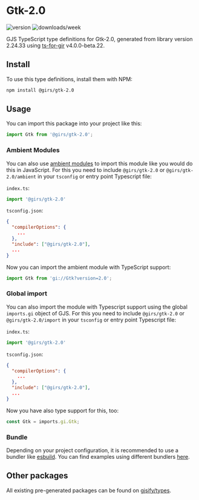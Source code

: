 
# Gtk-2.0

![version](https://img.shields.io/npm/v/@girs/gtk-2.0)
![downloads/week](https://img.shields.io/npm/dw/@girs/gtk-2.0)


GJS TypeScript type definitions for Gtk-2.0, generated from library version 2.24.33 using [ts-for-gir](https://github.com/gjsify/ts-for-gir) v4.0.0-beta.22.


## Install

To use this type definitions, install them with NPM:
```bash
npm install @girs/gtk-2.0
```

## Usage

You can import this package into your project like this:
```ts
import Gtk from '@girs/gtk-2.0';
```

### Ambient Modules

You can also use [ambient modules](https://github.com/gjsify/ts-for-gir/tree/main/packages/cli#ambient-modules) to import this module like you would do this in JavaScript.
For this you need to include `@girs/gtk-2.0` or `@girs/gtk-2.0/ambient` in your `tsconfig` or entry point Typescript file:

`index.ts`:
```ts
import '@girs/gtk-2.0'
```

`tsconfig.json`:
```json
{
  "compilerOptions": {
    ...
  },
  "include": ["@girs/gtk-2.0"],
  ...
}
```

Now you can import the ambient module with TypeScript support: 

```ts
import Gtk from 'gi://Gtk?version=2.0';
```

### Global import

You can also import the module with Typescript support using the global `imports.gi` object of GJS.
For this you need to include `@girs/gtk-2.0` or `@girs/gtk-2.0/import` in your `tsconfig` or entry point Typescript file:

`index.ts`:
```ts
import '@girs/gtk-2.0'
```

`tsconfig.json`:
```json
{
  "compilerOptions": {
    ...
  },
  "include": ["@girs/gtk-2.0"],
  ...
}
```

Now you have also type support for this, too:

```ts
const Gtk = imports.gi.Gtk;
```

### Bundle

Depending on your project configuration, it is recommended to use a bundler like [esbuild](https://esbuild.github.io/). You can find examples using different bundlers [here](https://github.com/gjsify/ts-for-gir/tree/main/examples).

## Other packages

All existing pre-generated packages can be found on [gjsify/types](https://github.com/gjsify/types).

